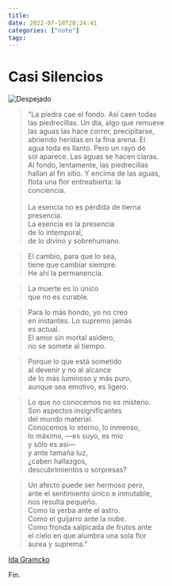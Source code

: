 ```yaml
---
title:  
date: 2022-07-18T20:24:41 
categories: ["note"] 
tags: 
---
```



# Casi Silencios


![Despejado](https://i.imgur.com/PMZhdP2.jpg "En em campo, un atardecer de invierno")


>"La piedra cae el fondo. Así caen todas \
>las piedrecillas. Un día, algo que remueve \
>las aguas las hace correr, precipitarse, \
>abriendo heridas en la fina arena. El \
>agua toda es llanto. Pero un rayo de \
>sol aparece. Las aguas se hacen claras. \
>Al fondo, lentamente, las piedrecillas \
>hallan al fin sitio. Y encima de las aguas, \
>flota una flor entreabierta: la \
>conciencia. \
\
>La esencia no es pérdida de tierna \
>presencia. \
>La esencia es la presencia \
>de lo intemporal, \
>de lo divino y sobrehumano. 

>El cambio, para que lo sea, \
>tiene que cambiar siempre. \
>He ahí la permanencia. 

>La muerte es lo único \
>que no es curable. 

>Para lo más hondo, yo no creo \
>en instantes. Lo supremo jamás \
>es actual. \
>El amor sin mortal asidero, \
>no se somete al tiempo. 

>Porque lo que está sometido \
>al devenir y no al alcance \
>de lo más luminoso y más puro, \
>aunque sea emotivo, es ligero. 

>Lo que no conocemos no es misterio. \
>Son aspectos insignificantes \
>del mundo material.  
>Conocemos lo eterno, lo inmenso, \
>lo máximo, —es suyo, es mío \
>y sólo es así— \
>y ante tamaña luz, \
>¿caben hallazgos, \
>descubrimientos o sorpresas? 

>Un afecto puede ser hermoso pero, \
>ante el sentimiento único e inmutable, \
>nos resulta pequeño. \
>Como la yerba ante el astro. \
>Como el guijarro ante la nube. \
>Como fronda salpicada de frutos ante \
>el cielo en que alumbra una sola flor \
>áurea y suprema." 


 [Ida Gramcko](https://vomiteunconejito.wordpress.com/2020/02/26/poemas-de-ida-gramcko/) 


 Fin.

